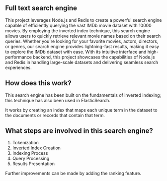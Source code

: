 ## Full text search engine



This project leverages Node.js and Redis to create a powerful search engine capable of efficiently querying the vast IMDb movie dataset with 10000 movies. By employing the inverted index technique, this search engine allows users to quickly retrieve relevant movie names based on their search queries. Whether you're looking for your favorite movies, actors, directors, or genres, our search engine provides lightning-fast results, making it easy to explore the IMDb dataset with ease. With its intuitive interface and high-performance backend, this project showcases the capabilities of Node.js and Redis in handling large-scale datasets and delivering seamless search experiences.


## How does this work?
This search engine has been built on the fundamentals of inverted indexing; this technique has also been used in ElasticSearch.


It works by creating an index that maps each unique term in the dataset to the documents or records that contain that term.



## What steps are involved in this search engine?


1) Tokenization
2) Inverted Index Creation
3) Indexing Process
4) Query Processing
5) Results Presentation


Further improvements can be made by adding the ranking feature.


